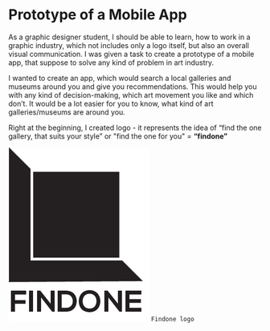 # Prototype of a Mobile App

As a graphic designer student, I should be able to learn, how to work in a graphic industry, which not includes only a logo itself, but also an overall visual communication. I was given a task to create a prototype of a mobile app, that suppose to solve any kind of problem in art industry.

I wanted to create an app, which would search a local galleries and museums around you and give you recommendations. This would help you with any kind of decision-making, which art movement you like and which don’t. It would be a lot easier for you to know, what kind of art galleries/museums are around you. 

Right at the beginning, I created logo - it represents the idea of “find the one gallery, that suits your style” or "find the one for you" = **“findone”**

![logo-findone](./img/logo-findone.jpg)
`Findone logo`







